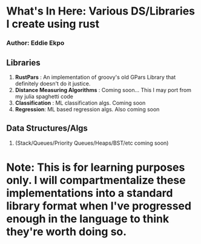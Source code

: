 # What's In Here: Various DS/Libraries I create using rust

### Author: Eddie Ekpo

## Libraries
1. **RustPars** : An implementation of groovy's old GPars Library that definitely doesn't do it justice.
2. **Distance Measuring Algorithms** : Coming soon... This I may port from my julia spaghetti code
3. **Classification** : ML classification algs. Coming soon
4. **Regression**: ML based regression algs. Also coming soon



## Data Structures/Algs 
1. (Stack/Queues/Priority Queues/Heaps/BST/etc coming soon)


# Note: This is for learning purposes only. I will compartmentalize these implementations into a standard library format when I've progressed enough in the language to think they're worth doing so.



